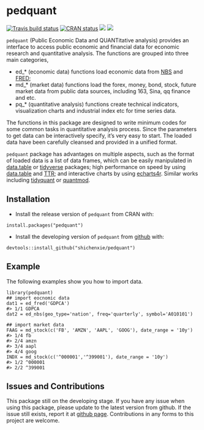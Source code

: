 <!-- README.md is generated from README.Rmd. Please edit that file -->

# pedquant

[![Travis build
status](https://travis-ci.org/ShichenXie/pedquant.svg?branch=master)](https://travis-ci.org/ShichenXie/pedquant)
[![CRAN
status](https://www.r-pkg.org/badges/version/pedquant)](https://cran.r-project.org/package=pedquant)
[![](http://cranlogs.r-pkg.org/badges/grand-total/pedquant)](https://cran.r-project.org/package=pedquant)
[![](http://cranlogs.r-pkg.org/badges/pedquant)](https://cran.r-project.org/package=pedquant)

`pedquant` (Public Economic Data and QUANTitative analysis) provides an
interface to access public economic and financial data for economic
research and quantitative analysis. The functions are grouped into three
main categories,

-   ed\_\* (economic data) functions load economic data from
    [NBS](http://www.stats.gov.cn/) and
    [FRED](https://fred.stlouisfed.org/);
-   md\_\* (market data) functions load the forex, money, bond, stock,
    future market data from public data sources, including 163, Sina, qq
    finance and etc.
-   pq\_\* (quantitative analysis) functions create technical
    indicators, visualization charts and industrial index etc for time
    series data.

The functions in this package are designed to write minimum codes for
some common tasks in quantitative analysis process. Since the parameters
to get data can be interactively specify, it’s very easy to start. The
loaded data have been carefully cleansed and provided in a unified
format.

`pedquant` package has advantages on multiple aspects, such as the
format of loaded data is a list of data frames, which can be easily
manipulated in [data.table](https://rdatatable.gitlab.io/data.table) or
[tidyverse](https://www.tidyverse.org) packages; high performance on
speed by using [data.table](https://rdatatable.gitlab.io/data.table) and
[TTR](https://github.com/joshuaulrich/TTR); and interactive charts by
using [echarts4r](https://echarts4r.john-coene.com/). Similar works
including [tidyquant](https://github.com/business-science/tidyquant) or
[quantmod](https://github.com/joshuaulrich/quantmod).

## Installation

-   Install the release version of `pedquant` from CRAN with:

<!-- -->

    install.packages("pedquant")

-   Install the developing version of `pedquant` from
    [github](https://github.com/shichenXie/pedquant) with:

<!-- -->

    devtools::install_github("shichenxie/pedquant")

## Example

The following examples show you how to import data.

    library(pedquant)
    ## import eocnomic data
    dat1 = ed_fred('GDPCA')
    #> 1/1 GDPCA
    dat2 = ed_nbs(geo_type='nation', freq='quarterly', symbol='A010101')

    ## import market data
    FAAG = md_stock(c('FB', 'AMZN', 'AAPL', 'GOOG'), date_range = '10y')
    #> 1/4 fb
    #> 2/4 amzn
    #> 3/4 aapl
    #> 4/4 goog
    INDX = md_stock(c('^000001','^399001'), date_range = '10y')
    #> 1/2 ^000001
    #> 2/2 ^399001

## Issues and Contributions

This package still on the developing stage. If you have any issue when
using this package, please update to the latest version from github. If
the issue still exists, report it at [github
page](https://github.com/ShichenXie/pedquant/issues). Contributions in
any forms to this project are welcome.
